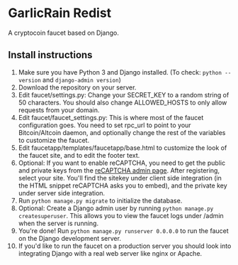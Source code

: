 # GarlicRain Redist
A cryptocoin faucet based on Django.
## Install instructions
1. Make sure you have Python 3 and Django installed. (To check: `python --version` and `django-admin version`)
1. Download the repository on your server.
1. Edit faucet/settings.py: Change your SECRET_KEY to a random string of 50 characters. You should also change ALLOWED_HOSTS to only allow requests from your domain.
1. Edit faucet/faucet_settings.py: This is where most of the faucet configuration goes. You need to set rpc_url to point to your Bitcoin/Altcoin daemon, and optionally change the rest of the variables to customize the faucet.
1. Edit faucetapp/templates/faucetapp/base.html to customize the look of the faucet site, and to edit the footer text.
1. Optional: If you want to enable reCAPTCHA, you need to get the public and private keys from the [reCAPTCHA admin page](https://www.google.com/recaptcha/admin). After registering, select your site. You'll find the sitekey under client side integration (in the HTML snippet reCAPTCHA asks you to embed), and the private key under server side integration.
1. Run `python manage.py migrate` to initialize the database.
1. Optional: Create a Django admin user by running `python manage.py createsuperuser`. This allows you to view the faucet logs under /admin when the server is running.
1. You're done! Run `python manage.py runserver 0.0.0.0` to run the faucet on the Django development server.
1. If you'd like to run the faucet on a production server you should look into integrating Django with a real web server like nginx or Apache.
